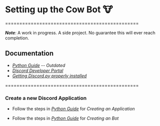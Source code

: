 # Setting up the Cow Bot :cow: #

===============================================

*__Note__*: A work in progress. A side project. No guarantee this will ever reach completion.





## Documentation ##
* *[Python Guide](https://realpython.com/how-to-make-a-discord-bot-python/) -- Outdated*
* *[Discord Developer Portal](https://discord.com/developers/applications)*
* *[Getting Discord.py properly installed](https://discordpy.readthedocs.io/en/stable/intro.html)*

===============================================

### Create a new Discord Application ###

* Follow the steps in *[Python Guide](https://realpython.com/how-to-make-a-discord-bot-python/)* for *Creating an Application*

* Follow the steps in *[Python Guide](https://realpython.com/how-to-make-a-discord-bot-python/)* for *Creating an Bot*

